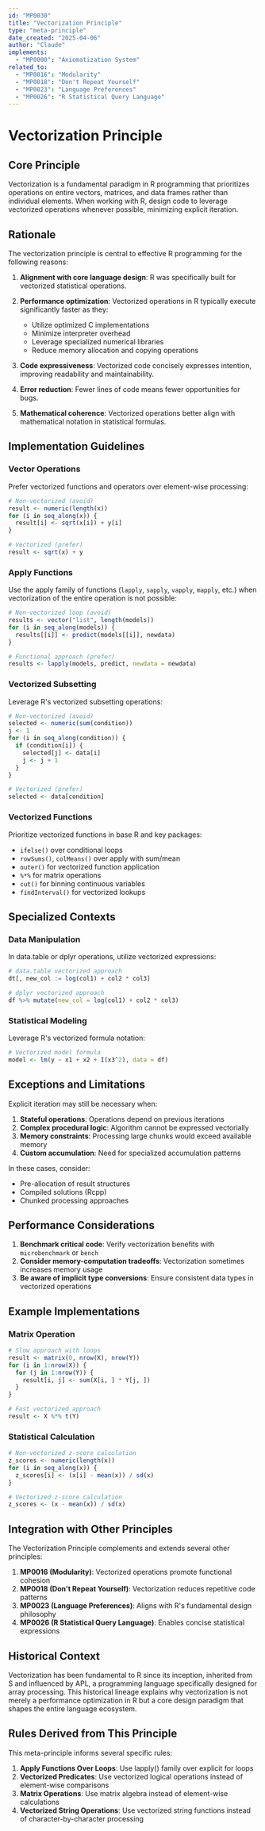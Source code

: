 ```yaml
---
id: "MP0030"
title: "Vectorization Principle"
type: "meta-principle"
date_created: "2025-04-06"
author: "Claude"
implements:
  - "MP0000": "Axiomatization System"
related_to:
  - "MP0016": "Modularity"
  - "MP0018": "Don't Repeat Yourself"
  - "MP0023": "Language Preferences"
  - "MP0026": "R Statistical Query Language"
---
```


# Vectorization Principle

## Core Principle

Vectorization is a fundamental paradigm in R programming that prioritizes operations on entire vectors, matrices, and data frames rather than individual elements. When working with R, design code to leverage vectorized operations whenever possible, minimizing explicit iteration.

## Rationale

The vectorization principle is central to effective R programming for the following reasons:

1. **Alignment with core language design**: R was specifically built for vectorized statistical operations.

2. **Performance optimization**: Vectorized operations in R typically execute significantly faster as they:
   - Utilize optimized C implementations
   - Minimize interpreter overhead
   - Leverage specialized numerical libraries
   - Reduce memory allocation and copying operations

3. **Code expressiveness**: Vectorized code concisely expresses intention, improving readability and maintainability.

4. **Error reduction**: Fewer lines of code means fewer opportunities for bugs.

5. **Mathematical coherence**: Vectorized operations better align with mathematical notation in statistical formulas.

## Implementation Guidelines

### Vector Operations

Prefer vectorized functions and operators over element-wise processing:

```r
# Non-vectorized (avoid)
result <- numeric(length(x))
for (i in seq_along(x)) {
  result[i] <- sqrt(x[i]) + y[i]
}

# Vectorized (prefer)
result <- sqrt(x) + y
```

### Apply Functions

Use the apply family of functions (`lapply`, `sapply`, `vapply`, `mapply`, etc.) when vectorization of the entire operation is not possible:

```r
# Non-vectorized loop (avoid)
results <- vector("list", length(models))
for (i in seq_along(models)) {
  results[[i]] <- predict(models[[i]], newdata)
}

# Functional approach (prefer)
results <- lapply(models, predict, newdata = newdata)
```

### Vectorized Subsetting

Leverage R's vectorized subsetting operations:

```r
# Non-vectorized (avoid)
selected <- numeric(sum(condition))
j <- 1
for (i in seq_along(condition)) {
  if (condition[i]) {
    selected[j] <- data[i]
    j <- j + 1
  }
}

# Vectorized (prefer)
selected <- data[condition]
```

### Vectorized Functions

Prioritize vectorized functions in base R and key packages:

- `ifelse()` over conditional loops
- `rowSums()`, `colMeans()` over apply with sum/mean
- `outer()` for vectorized function application
- `%*%` for matrix operations
- `cut()` for binning continuous variables
- `findInterval()` for vectorized lookups

## Specialized Contexts

### Data Manipulation

In data.table or dplyr operations, utilize vectorized expressions:

```r
# data.table vectorized approach
dt[, new_col := log(col1) + col2 * col3]

# dplyr vectorized approach
df %>% mutate(new_col = log(col1) + col2 * col3)
```

### Statistical Modeling

Leverage R's vectorized formula notation:

```r
# Vectorized model formula
model <- lm(y ~ x1 + x2 + I(x3^2), data = df)
```

## Exceptions and Limitations

Explicit iteration may still be necessary when:

1. **Stateful operations**: Operations depend on previous iterations
2. **Complex procedural logic**: Algorithm cannot be expressed vectorially
3. **Memory constraints**: Processing large chunks would exceed available memory
4. **Custom accumulation**: Need for specialized accumulation patterns

In these cases, consider:
- Pre-allocation of result structures
- Compiled solutions (Rcpp)
- Chunked processing approaches

## Performance Considerations

1. **Benchmark critical code**: Verify vectorization benefits with `microbenchmark` or `bench`
2. **Consider memory-computation tradeoffs**: Vectorization sometimes increases memory usage
3. **Be aware of implicit type conversions**: Ensure consistent data types in vectorized operations

## Example Implementations

### Matrix Operation

```r
# Slow approach with loops
result <- matrix(0, nrow(X), nrow(Y))
for (i in 1:nrow(X)) {
  for (j in 1:nrow(Y)) {
    result[i, j] <- sum(X[i, ] * Y[j, ])
  }
}

# Fast vectorized approach
result <- X %*% t(Y)
```

### Statistical Calculation

```r
# Non-vectorized z-score calculation
z_scores <- numeric(length(x))
for (i in seq_along(x)) {
  z_scores[i] <- (x[i] - mean(x)) / sd(x)
}

# Vectorized z-score calculation
z_scores <- (x - mean(x)) / sd(x)
```

## Integration with Other Principles

The Vectorization Principle complements and extends several other principles:

1. **MP0016 (Modularity)**: Vectorized operations promote functional cohesion
2. **MP0018 (Don't Repeat Yourself)**: Vectorization reduces repetitive code patterns
3. **MP0023 (Language Preferences)**: Aligns with R's fundamental design philosophy
4. **MP0026 (R Statistical Query Language)**: Enables concise statistical expressions

## Historical Context

Vectorization has been fundamental to R since its inception, inherited from S and influenced by APL, a programming language specifically designed for array processing. This historical lineage explains why vectorization is not merely a performance optimization in R but a core design paradigm that shapes the entire language ecosystem.

## Rules Derived from This Principle

This meta-principle informs several specific rules:

1. **Apply Functions Over Loops**: Use lapply() family over explicit for loops
2. **Vectorized Predicates**: Use vectorized logical operations instead of element-wise comparisons
3. **Matrix Operations**: Use matrix algebra instead of element-wise calculations
4. **Vectorized String Operations**: Use vectorized string functions instead of character-by-character processing
